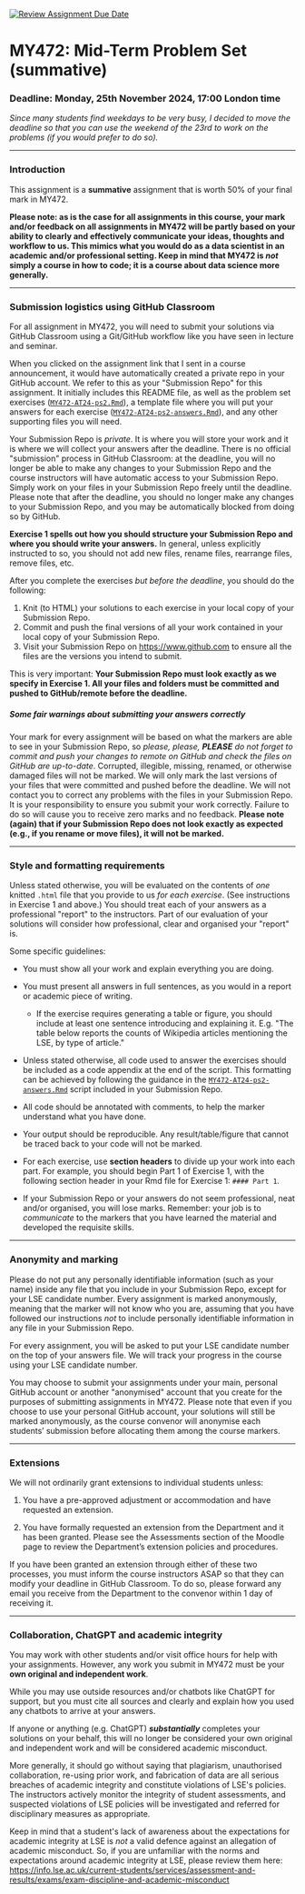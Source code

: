 [![Review Assignment Due Date](https://classroom.github.com/assets/deadline-readme-button-22041afd0340ce965d47ae6ef1cefeee28c7c493a6346c4f15d667ab976d596c.svg)](https://classroom.github.com/a/Y73ZIzML)
# MY472: Mid-Term Problem Set (summative)

### Deadline: Monday, 25th November 2024, 17:00 London time

_Since many students find weekdays to be very busy, I decided to move the deadline so that you can use the weekend of the 23rd to work on the problems (if you would prefer to do so)._

--- 

### Introduction

This assignment is a **summative** assignment that is worth 50% of your final mark in MY472.

**Please note: as is the case for all assignments in this course, your mark and/or feedback on all assignments in MY472 will be partly based on your ability to clearly and effectively communicate your ideas, thoughts and workflow to us. This mimics what you would do as a data scientist in an academic and/or professional setting. Keep in mind that MY472 is *not* simply a course in how to code; it is a course about data science more generally.**

---

### Submission logistics using GitHub Classroom

For all assignment in MY472, you will need to submit your solutions via GitHub Classroom using a Git/GitHub workflow like you have seen in lecture and seminar.

When you clicked on the assignment link that I sent in a course announcement, it would have automatically created a private repo in your GitHub account. We refer to this as your "Submission Repo" for this assignment. It initially includes this README file, as well as the problem set exercises ([`MY472-AT24-ps2.Rmd`](MY472-AT24-ps2.Rmd)), a template file where you will put your answers for each exercise ([`MY472-AT24-ps2-answers.Rmd`](MY472-AT24-ps2-answers.Rmd)), and any other supporting files you will need.

Your Submission Repo is _private_. It is where you will store your work and it is where we will collect your answers after the deadline. There is no official "submission" process in GitHub Classroom: at the deadline, you will no longer be able to make any changes to your Submission Repo and the course instructors will have automatic access to your Submission Repo. Simply work on your files in your Submission Repo freely until the deadline. Please note that after the deadline, you should no longer make any changes to your Submission Repo, and you may be automatically blocked from doing so by GitHub.

**Exercise 1 spells out how you should structure your Submission Repo and where you should write your answers.** In general, unless explicitly instructed to so, you should not add new files, rename files, rearrange files, remove files, etc. 

After you complete the exercises _but before the deadline_, you should do the following:

1. Knit (to HTML) your solutions to each exercise in your local copy of your Submission Repo.
2. Commit and push the final versions of all your work contained in your local copy of your Submission Repo.
3. Visit your Submission Repo on <https://www.github.com> to ensure all the files are the versions you intend to submit.

This is very important: **Your Submission Repo must look exactly as we specify in Exercise 1. All your files and folders must be committed and pushed to GitHub/remote before the deadline.**

##### Some fair warnings about submitting your answers correctly

Your mark for every assignment will be based on what the markers are able to see in your Submission Repo, so _please, please, **PLEASE** do not forget to commit and push your changes to remote on GitHub and check the files on GitHub are up-to-date_. Corrupted, illegible, missing, renamed, or otherwise damaged files will not be marked. We will only mark the last versions of your files that were committed and pushed before the deadline. We will not contact you to correct any problems with the files in your Submission Repo. It is your responsibility to ensure you submit your work correctly. Failure to do so will cause you to receive zero marks and no feedback. **Please note (again) that if your Submission Repo does not look exactly as expected (e.g., if you rename or move files), it will not be marked.**

--- 

### Style and formatting requirements

Unless stated otherwise, you will be evaluated on the contents of _one_ knitted `.html` file that you provide to us _for each exercise_. (See instructions in Exercise 1 and above.) You should treat each of your answers as a professional "report" to the instructors. Part of our evaluation of your solutions will consider how professional, clear and organised your "report" is.

Some specific guidelines:

* You must show all your work and explain everything you are doing.

* You must present all answers in full sentences, as you would in a report or academic piece of writing.

  * If the exercise requires generating a table or figure, you should include at least one sentence introducing and explaining it. E.g. "The table below reports the counts of Wikipedia articles mentioning the LSE, by type of article."
  
* Unless stated otherwise, all code used to answer the exercises should be included as a code appendix at the end of the script. This formatting can be achieved by following the guidance in the [`MY472-AT24-ps2-answers.Rmd`](MY472-AT24-ps2-answers.Rmd) script included in your Submission Repo.

* All code should be annotated with comments, to help the marker understand what you have done.

* Your output should be reproducible. Any result/table/figure that cannot be traced back to your code will not be marked.

* For each exercise, use **section headers** to divide up your work into each part. For example, you should begin Part 1 of Exercise 1, with the following section header in your Rmd file for Exercise 1: `#### Part 1`.

* If your Submission Repo or your answers do not seem professional, neat and/or organised, you will lose marks. Remember: your job is to _communicate_ to the markers that you have learned the material and developed the requisite skills.  

--- 

### Anonymity and marking

Please do not put any personally identifiable information (such as your name) inside any file that you include in your Submission Repo, except for your LSE candidate number. Every assignment is marked anonymously, meaning that the marker will not know who you are, assuming that you have followed our instructions *not* to include personally identifiable information in any file in your Submission Repo.

For every assignment, you will be asked to put your LSE candidate number on the top of your answers file. We will track your progress in the course using your LSE candidate number.

You may choose to submit your assignments under your main, personal GitHub account or another "anonymised" account that you create for the purposes of submitting assignments in MY472. Please note that even if you choose to use your personal GitHub account, your solutions will still be marked anonymously, as the course convenor will anonymise each students’ submission before allocating them among the course markers.

--- 

### Extensions

We will not ordinarily grant extensions to individual students unless:

1. You have a pre-approved adjustment or accommodation and have requested an extension.

2. You have formally requested an extension from the Department and it has been granted. Please see the Assessments section of the Moodle page to review the Department’s extension policies and procedures.

If you have been granted an extension through either of these two processes, you must inform the course instructors ASAP so that they can modify your deadline in GitHub Classroom. To do so, please forward any email you receive from the Department to the convenor within 1 day of receiving it.

--- 

### Collaboration, ChatGPT and academic integrity

You may work with other students and/or visit office hours for help with your assignments. However, any work you submit in MY472 must be your **own original and independent work**.

While you may use outside resources and/or chatbots like ChatGPT for support, but you must cite all sources and clearly and explain how you used any chatbots to arrive at your answers.

If anyone or anything (e.g. ChatGPT) **_substantially_** completes your solutions on your behalf, this will no longer be considered your own original and independent work and will be considered academic misconduct.

More generally, it should go without saying that plagiarism, unauthorised collaboration, re-using prior work, and fabrication of data are all serious breaches of academic integrity and constitute violations of LSE's policies. The instructors actively monitor the integrity of student assessments, and suspected violations of LSE policies will be investigated and referred for disciplinary measures as appropriate. 

Keep in mind that a student's lack of awareness about the expectations for academic integrity at LSE is _not_ a valid defence against an allegation of academic misconduct. So, if you are unfamiliar with the norms and expectations around academic integrity at LSE, please review them here:  <https://info.lse.ac.uk/current-students/services/assessment-and-results/exams/exam-discipline-and-academic-misconduct>